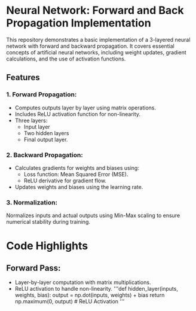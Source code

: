 # Neural Network: Forward and Back Propagation Implementation
This repository demonstrates a basic implementation of a 3-layered neural network with forward and backward propagation. It covers essential concepts of artificial neural networks, including weight updates, gradient calculations, and the use of activation functions.

## **Features**
### 1. Forward Propagation:
- Computes outputs layer by layer using matrix operations.
- Includes ReLU activation function for non-linearity.
- Three layers:
  - Input layer
  - Two hidden layers
  - Final output layer.
 
### 2. Backward Propagation:
- Calculates gradients for weights and biases using:
  - Loss function: Mean Squared Error (MSE).
  - ReLU derivative for gradient flow.
- Updates weights and biases using the learning rate.

### 3. Normalization:
Normalizes inputs and actual outputs using Min-Max scaling to ensure numerical stability during training.


# Code Highlights
## Forward Pass:
- Layer-by-layer computation with matrix multiplications.
- ReLU activation to handle non-linearity.
'''def hidden_layer(inputs, weights, bias):
    output = np.dot(inputs, weights) + bias
    return np.maximum(0, output)  # ReLU Activation
'''
